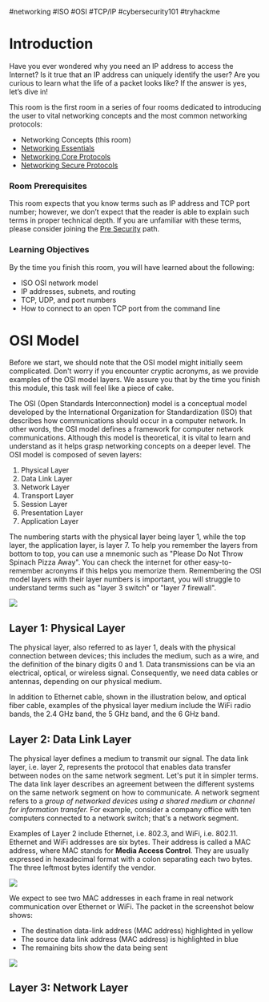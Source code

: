 #networking #ISO #OSI #TCP/IP #cybersecurity101 #tryhackme 
# Introduction

Have you ever wondered why you need an IP address to access the Internet? Is it true that an IP address can uniquely identify the user? Are you curious to learn what the life of a packet looks like? If the answer is yes, let’s dive in!

This room is the first room in a series of four rooms dedicated to introducing the user to vital networking concepts and the most common networking protocols:

- Networking Concepts (this room)
- [Networking Essentials](https://tryhackme.com/r/room/networkingessentials)
- [Networking Core Protocols](https://tryhackme.com/r/room/networkingcoreprotocols)
- [Networking Secure Protocols](https://tryhackme.com/r/room/networkingsecureprotocols)

### Room Prerequisites

This room expects that you know terms such as IP address and TCP port number; however, we don’t expect that the reader is able to explain such terms in proper technical depth. If you are unfamiliar with these terms, please consider joining the [Pre Security](https://tryhackme.com/r/path/outline/presecurity) path.  

### Learning Objectives

By the time you finish this room, you will have learned about the following:

- ISO OSI network model
- IP addresses, subnets, and routing
- TCP, UDP, and port numbers
- How to connect to an open TCP port from the command line
# OSI Model

Before we start, we should note that the OSI model might initially seem complicated. Don't worry if you encounter cryptic acronyms, as we provide examples of the OSI model layers. We assure you that by the time you finish this module, this task will feel like a piece of cake.

The OSI (Open Standards Interconnection) model is a conceptual model developed by the International Organization for Standardization (ISO) that describes how communications should occur in a computer network. In other words, the OSI model defines a framework for computer network communications. Although this model is theoretical, it is vital to learn and understand as it helps grasp networking concepts on a deeper level. The OSI model is composed of seven layers: 

1. Physical Layer
2.  Data Link Layer
3. Network Layer
4. Transport Layer
5. Session Layer
6. Presentation Layer
7. Application Layer

The numbering starts with the physical layer being layer 1, while the top layer, the application layer, is layer 7.  To help you remember the layers from bottom to top, you can use a mnemonic such as "Please Do Not Throw Spinach Pizza Away". You can check the internet for other easy-to-remember acronyms if this helps you memorize them. Remembering the OSI model layers with their layer numbers is important, you will struggle to understand terms such as "layer 3 switch" or "layer 7 firewall".

![](https://i.imgur.com/mzAAQbL.png)
## Layer 1: Physical Layer

The physical layer, also referred to as layer 1, deals with the physical connection between devices; this includes the medium, such as a wire, and the definition of the binary digits 0 and 1. Data transmissions can be via an electrical, optical, or wireless signal. Consequently, we need data cables or antennas, depending on our physical medium.

In addition to Ethernet cable, shown in the illustration below, and optical fiber cable, examples of the physical layer medium include the WiFi radio bands, the 2.4 GHz band, the 5 GHz band, and the 6 GHz band.
## Layer 2: Data Link Layer

The physical layer defines a medium to transmit our signal. The data link layer, i.e. layer 2, represents the protocol that enables data transfer between nodes on the same network segment. Let's put it in simpler terms. The data link layer describes an agreement between the different systems on the same network segment on how to communicate. A network segment refers to a *group of networked devices using a shared medium or channel for information transfer.* For example, consider a company office with ten computers connected to a network switch; that's a network segment.

Examples of Layer 2 include Ethernet, i.e. 802.3, and WiFi, i.e. 802.11. Ethernet and WiFi addresses are six bytes. Their address is called a MAC address, where MAC stands for **Media Access Control**. They are usually expressed in hexadecimal format with a colon separating each two bytes. The three leftmost bytes identify the vendor.

![](https://i.imgur.com/2tjxJRs.png)

We expect to see two MAC addresses in each frame in real network communication over Ethernet or WiFi. The packet in the screenshot below shows:

- The destination data-link address (MAC address) highlighted in yellow
- The source data link address (MAC address) is highlighted in blue
- The remaining bits show the data being sent

![](https://i.imgur.com/chkm7ZW.png)
## Layer 3: Network Layer


